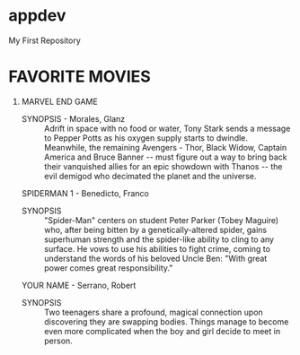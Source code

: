 # appdev
My First Repository
**<h1>FAVORITE MOVIES</h1>**
<ol>
  <li>MARVEL END GAME</li>
  <dl>
  <dt>SYNOPSIS - Morales, Glanz</dt>
  <dd>Adrift in space with no food or water, Tony Stark sends a message to Pepper Potts as his oxygen supply starts to dwindle. Meanwhile, the remaining Avengers - Thor, Black Widow, Captain America and Bruce Banner -- must figure out a way to bring back their vanquished allies for an epic showdown with Thanos -- the evil demigod who decimated the planet and the universe.</dd>
  </dl>
  <dt>SPIDERMAN 1 - Benedicto, Franco</dt>
  <dl>
  <dt>SYNOPSIS</dt>
  <dd>"Spider-Man" centers on student Peter Parker (Tobey Maguire) who, after being bitten by a genetically-altered spider, gains superhuman strength and the spider-like ability to cling to any surface. He vows to use his abilities to fight crime, coming to understand the words of his beloved Uncle Ben: "With great power comes great responsibility."</dd>
  </dl>
  <dt>YOUR NAME - Serrano, Robert </dt>
  <dl>
  <dt>SYNOPSIS</dt>
  <dd>Two teenagers share a profound, magical connection upon discovering they are swapping bodies. Things manage to become even more complicated when the boy and girl decide to meet in person.</dd>
  </dl>
</ol>

  
